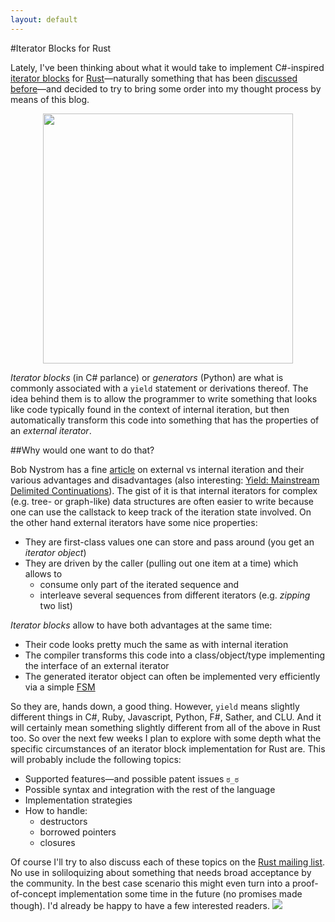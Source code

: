 ```yaml
---
layout: default
---
```


#Iterator Blocks for Rust

Lately, I've been thinking about what it would take to implement C#-inspired
[iterator blocks](//msdn.microsoft.com/en-us/library/vstudio/dscyy5s0.aspx) for
[Rust](www.rust-lang.org)―naturally something that has been
[discussed before](//github.com/mozilla/rust/issues/7746)―and decided to try to bring some
order into my thought process by means of this blog.

<center>
<img width="400px" src="//michaelwoerister.github.io/images/leighton-an-italian-lady.jpg"></img>
</center>

*Iterator blocks* (in C# parlance) or *generators* (Python) are what is commonly associated with a
`yield` statement or derivations thereof. The idea behind them is to allow the programmer to write
something that looks like code typically found in the context of internal iteration, but then
automatically transform this code into something that has the properties of an *external iterator*.



##Why would one want to do that?

Bob Nystrom has a fine [article](//journal.stuffwithstuff.com/2013/01/13/iteration-inside-and-out/)
on external vs internal iteration and their various advantages and disadvantages (also interesting:
[Yield: Mainstream Delimited Continuations](//www.cs.indiana.edu/~sabry/papers/yield.pdf)).
The gist of it is that internal iterators for complex (e.g. tree- or graph-like) data structures are
often easier to write because one can use the callstack to keep track of the iteration state
involved. On the other hand external iterators have some nice properties:

+ They are first-class values one can store and pass around (you get an *iterator object*)
+ They are driven by the caller (pulling out one item at a time) which allows to
  + consume only part of the iterated sequence and
  + interleave several sequences from different iterators (e.g. *zipping* two list)

*Iterator blocks* allow to have both advantages at the same time:

+ Their code looks pretty much the same as with internal iteration
+ The compiler transforms this code into a class/object/type implementing the interface of an
  external iterator
+ The generated iterator object can often be implemented very efficiently via a simple
  [FSM](//en.wikipedia.org/wiki/Finite-state_machine)

So they are, hands down, a good thing. However, `yield` means slightly different things in C#, Ruby,
Javascript, Python, F#, Sather, and CLU. And it will certainly mean something slightly different
from all of the above in Rust too. So over the next few weeks I plan to explore with some depth what
the specific circumstances of an iterator block implementation for Rust are. This will probably
include the following topics:

+ Supported features―and possible patent issues `ಠ_ಠ`
+ Possible syntax and integration with the rest of the language
+ Implementation strategies
+ How to handle:
  + destructors
  + borrowed pointers
  + closures

Of course I'll try to also discuss each of these topics on the
[Rust mailing list](//mail.mozilla.org/listinfo/rust-dev). No use in soliloquizing about
something that needs broad acceptance by the community. In the best case scenario this might even
turn into a proof-of-concept implementation some time in the future (no promises made though).
I'd already be happy to have a few interested readers. <img class="blackflower" src="{{site.url}}/images/flower-black.svg">
